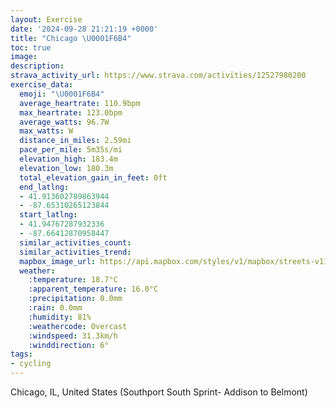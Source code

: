 ```yaml
---
layout: Exercise
date: '2024-09-28 21:21:19 +0000'
title: "Chicago \U0001F6B4"
toc: true
image:
description:
strava_activity_url: https://www.strava.com/activities/12527980200
exercise_data:
  emoji: "\U0001F6B4"
  average_heartrate: 110.9bpm
  max_heartrate: 123.0bpm
  average_watts: 96.7W
  max_watts: W
  distance_in_miles: 2.59mi
  pace_per_mile: 5m35s/mi
  elevation_high: 183.4m
  elevation_low: 180.3m
  total_elevation_gain_in_feet: 0ft
  end_latlng:
  - 41.913602789863944
  - -87.65310265123844
  start_latlng:
  - 41.94767287932336
  - -87.66412870958447
  similar_activities_count:
  similar_activities_trend:
  mapbox_image_url: https://api.mapbox.com/styles/v1/mapbox/streets-v11/static/path-5+787af2-1.0(gr__Gl%7B%60vON%40RCl%40AnJIfB%3FrDC~BEr%40%40~EIrC%40%7CNWhDCHE%60%40ITS~AkCxFwIzC_F%7CCuEtBgDlC_E%60H_LtCgEn%40u%40NIPC%60C%3F~OMxh%40q%40nCAtKO),pin-s-s+e5b22e(-87.66407,41.94612),pin-s-f+89ae00(-87.65335999999998,41.91594000000001)/auto/800x800?access_token=pk.eyJ1Ijoiam9zaGJlY2ttYW4iLCJhIjoiY205eWR2aDd1MWZ6djJrbXc4a3M0bWZleiJ9.XiG9OWkNcZk2QzjJbxLB4A
  weather:
    :temperature: 18.7°C
    :apparent_temperature: 16.0°C
    :precipitation: 0.0mm
    :rain: 0.0mm
    :humidity: 81%
    :weathercode: Overcast
    :windspeed: 31.3km/h
    :winddirection: 6°
tags:
- cycling
---
```

Chicago, IL, United States (Southport South Sprint-  Addison to Belmont)
